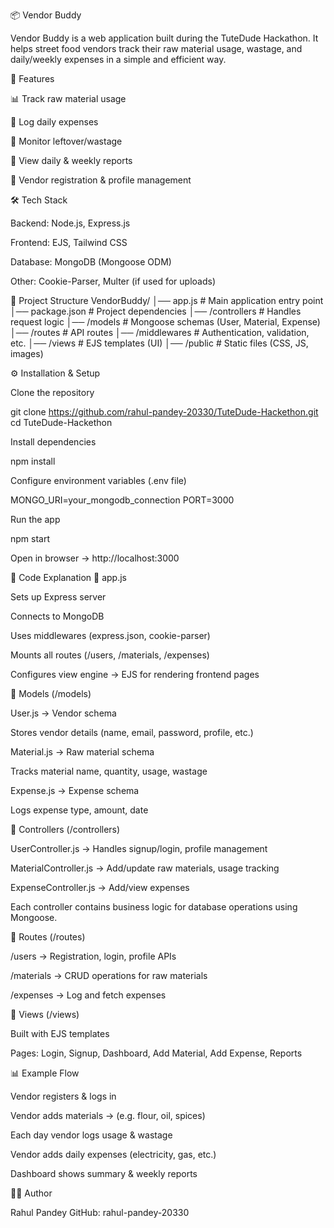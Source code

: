 📦 Vendor Buddy

Vendor Buddy is a web application built during the TuteDude Hackathon.
It helps street food vendors track their raw material usage, wastage, and daily/weekly expenses in a simple and efficient way.

🚀 Features

📊 Track raw material usage

💸 Log daily expenses

🍲 Monitor leftover/wastage

📅 View daily & weekly reports

👤 Vendor registration & profile management

🛠️ Tech Stack

Backend: Node.js, Express.js

Frontend: EJS, Tailwind CSS

Database: MongoDB (Mongoose ODM)

Other: Cookie-Parser, Multer (if used for uploads)

📂 Project Structure
VendorBuddy/
│── app.js              # Main application entry point
│── package.json        # Project dependencies
│── /controllers        # Handles request logic
│── /models             # Mongoose schemas (User, Material, Expense)
│── /routes             # API routes
│── /middlewares        # Authentication, validation, etc.
│── /views              # EJS templates (UI)
│── /public             # Static files (CSS, JS, images)

⚙️ Installation & Setup

Clone the repository

git clone https://github.com/rahul-pandey-20330/TuteDude-Hackethon.git
cd TuteDude-Hackethon


Install dependencies

npm install


Configure environment variables (.env file)

MONGO_URI=your_mongodb_connection
PORT=3000


Run the app

npm start


Open in browser → http://localhost:3000

📖 Code Explanation
🔹 app.js

Sets up Express server

Connects to MongoDB

Uses middlewares (express.json, cookie-parser)

Mounts all routes (/users, /materials, /expenses)

Configures view engine → EJS for rendering frontend pages

🔹 Models (/models)

User.js → Vendor schema

Stores vendor details (name, email, password, profile, etc.)

Material.js → Raw material schema

Tracks material name, quantity, usage, wastage

Expense.js → Expense schema

Logs expense type, amount, date

🔹 Controllers (/controllers)

UserController.js → Handles signup/login, profile management

MaterialController.js → Add/update raw materials, usage tracking

ExpenseController.js → Add/view expenses

Each controller contains business logic for database operations using Mongoose.

🔹 Routes (/routes)

/users → Registration, login, profile APIs

/materials → CRUD operations for raw materials

/expenses → Log and fetch expenses

🔹 Views (/views)

Built with EJS templates

Pages: Login, Signup, Dashboard, Add Material, Add Expense, Reports

📊 Example Flow

Vendor registers & logs in

Vendor adds materials → (e.g. flour, oil, spices)

Each day vendor logs usage & wastage

Vendor adds daily expenses (electricity, gas, etc.)

Dashboard shows summary & weekly reports

👨‍💻 Author

Rahul Pandey
GitHub: rahul-pandey-20330
